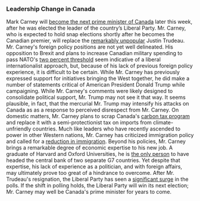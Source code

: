 ### Leadership Change in Canada
Mark Carney will [become the next prime minister of Canada](https://www.nytimes.com/2025/03/09/world/canada/mark-carney-liberal-election.html) later this week, after he was elected the leader of the country’s Liberal Party. Mr. Carney, who is expected to hold snap elections shortly after he becomes the Canadian premier, will replace the [remarkably unpopular](https://www.firstpost.com/explainers/justin-trudeau-steps-down-unpopular-13850591.html) Justin Trudeau.
Mr. Carney's foreign policy positions are not yet well delineated. His opposition to Brexit and plans to increase Canadian military spending to pass NATO's [two percent threshold](https://www.cbc.ca/news/politics/liberal-leadership-contender-mark-carney-defence-spending-1.7450718) seem indicative of a liberal internationalist approach, but, because of his lack of previous foreign policy experience, it is difficult to be certain.
While Mr. Carney has previously expressed support for initiatives bringing the West together, he did make a number of  statements critical of American President Donald Trump while campaigning. While Mr. Carney's comments were likely designed to consolidate political support, Mr. Trump may not see it that way. It seems plausible, in fact, that the mercurial Mr. Trump may intensify his attacks on Canada as as a response to perceived disrespect from Mr. Carney.
On domestic matters, Mr. Carney plans to scrap Canada's [carbon tax program](https://www.cbc.ca/news/politics/carney-to-scrap-carbon-tax-1.7446908) and replace it with a semi-protectionist tax on imports from climate-unfriendly countries. Much like leaders who have recently ascended to power in other Western nations, Mr. Carney has criticized immigration policy and called for a [reduction in immigration](https://financialpost.com/news/economy/mark-carney-says-canadas-immigration-policy-suffered-failures-of-execution).
Beyond his policies, Mr. Carney brings a remarkable degree of economic expertise to his new job. A graduate of Harvard and Oxford Universities, he is [the only person](https://www.reuters.com/world/americas/mark-carney-crisis-fighting-central-banker-hopes-lead-canada-through-trade-war-2025-03-07/) to have headed the central bank of two separate G7 countries. Yet despite that expertise, his lack of experience as a politician, and with foreign affairs, may ultimately prove too great of a hindrance to overcome.
After Mr. Trudeau's resignation, the Liberal Party has seen a [significant surge](https://globalnews.ca/news/11034743/liberals-lead-poll-federal-vote-feb-25/) in the polls. If the shift in polling holds, the Liberal Party will win its next election; Mr. Carney may well be Canada's prime minister for years to come.